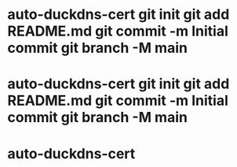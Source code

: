 # auto-duckdns-cert git init git add README.md git commit -m Initial commit git branch -M main  
# auto-duckdns-cert git init git add README.md git commit -m Initial commit git branch -M main  
# auto-duckdns-cert
